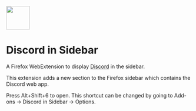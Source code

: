 <img src="https://assets-global.website-files.com/6257adef93867e50d84d30e2/636e0a69f118df70ad7828d4_icon_clyde_blurple_RGB.svg" width="64" height="64" />

# Discord in Sidebar

A Firefox WebExtension to display [Discord](https://discord.com/) in the sidebar.

This extension adds a new section to the Firefox sidebar which contains the Discord web app.

Press Alt+Shift+6 to open. This shortcut can be changed by going to Add-ons -> Discord in Sidebar -> Options.
